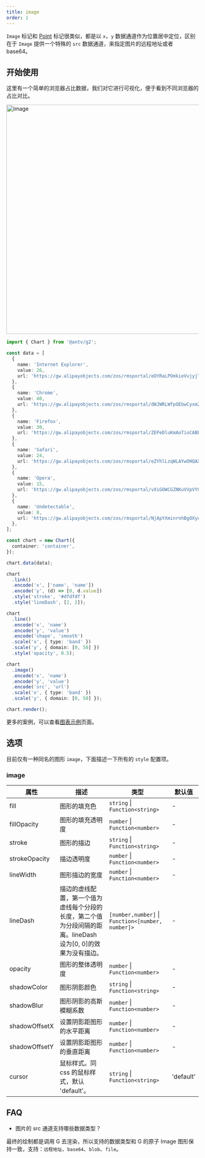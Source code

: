 ```yaml
---
title: image
order: 1
---
```


`Image` 标记和 [Point](/spec/mark/point) 标记很类似，都是以 `x`，`y` 数据通道作为位置居中定位，区别在于 `Image` 提供一个特殊的 `src` 数据通道，来指定图片的远程地址或者 base64。

## 开始使用

这里有一个简单的浏览器占比数据，我们对它进行可视化，便于看到不同浏览器的占比对比。

<img alt="image" src="https://mdn.alipayobjects.com/huamei_qa8qxu/afts/img/A*fLQ2R4lOY3IAAAAAAAAAAAAADmJ7AQ/fmt.webp" width="600" />

```ts
import { Chart } from '@antv/g2';

const data = [
  {
    name: 'Internet Explorer',
    value: 26,
    url: 'https://gw.alipayobjects.com/zos/rmsportal/eOYRaLPOmkieVvjyjTzM.png',
  },
  {
    name: 'Chrome',
    value: 40,
    url: 'https://gw.alipayobjects.com/zos/rmsportal/dWJWRLWfpOEbwCyxmZwu.png',
  },
  {
    name: 'Firefox',
    value: 30,
    url: 'https://gw.alipayobjects.com/zos/rmsportal/ZEPeDluKmAoTioCABBTc.png',
  },
  {
    name: 'Safari',
    value: 24,
    url: 'https://gw.alipayobjects.com/zos/rmsportal/eZYhlLzqWLAYwOHQAXmc.png',
  },
  {
    name: 'Opera',
    value: 15,
    url: 'https://gw.alipayobjects.com/zos/rmsportal/vXiGOWCGZNKuVVpVYQAw.png',
  },
  {
    name: 'Undetectable',
    value: 8,
    url: 'https://gw.alipayobjects.com/zos/rmsportal/NjApYXminrnhBgOXyuaK.png',
  },
];

const chart = new Chart({
  container: 'container',
});

chart.data(data);

chart
  .link()
  .encode('x', ['name', 'name'])
  .encode('y', (d) => [0, d.value])
  .style('stroke', '#dfdfdf')
  .style('lineDash', [2, 2]);

chart
  .line()
  .encode('x', 'name')
  .encode('y', 'value')
  .encode('shape', 'smooth')
  .scale('x', { type: 'band' })
  .scale('y', { domain: [0, 50] })
  .style('opacity', 0.5);

chart
  .image()
  .encode('x', 'name')
  .encode('y', 'value')
  .encode('src', 'url')
  .scale('x', { type: 'band' })
  .scale('y', { domain: [0, 50] });

chart.render();
```

更多的案例，可以查看[图表示例](/examples)页面。

## 选项

目前仅有一种同名的图形 `image`，下面描述一下所有的 `style` 配置项。

### image

| 属性            | 描述                                           | 类型                 | 默认值      |
|----------------|------------------------------------------------|---------------------|------------|
| fill          | 图形的填充色                                      | `string` \| `Function<string>`              |   -   |
| fillOpacity   | 图形的填充透明度                                   | `number` \| `Function<number>`              |   -   |
| stroke        | 图形的描边                                        | `string` \| `Function<string>`              |   -   |
| strokeOpacity   | 描边透明度                                        | `number` \| `Function<number>`              |   -   |
| lineWidth     | 图形描边的宽度                                    | `number` \| `Function<number>`               |   -   |
| lineDash      | 描边的虚线配置，第一个值为虚线每个分段的长度，第二个值为分段间隔的距离。lineDash 设为[0, 0]的效果为没有描边。 | `[number,number]` \| `Function<[number, number]>` |   -   |
| opacity       | 图形的整体透明度                                   | `number` \| `Function<number>`              |   -   |
| shadowColor   | 图形阴影颜色                                      | `string` \| `Function<string>`              |   -   |
| shadowBlur    | 图形阴影的高斯模糊系数                              | `number` \| `Function<number>`              |   -   |
| shadowOffsetX | 设置阴影距图形的水平距离                            | `number` \| `Function<number>`              |   -   |
| shadowOffsetY | 设置阴影距图形的垂直距离                            | `number` \| `Function<number>`              |   -   |
| cursor        | 鼠标样式。同 css 的鼠标样式，默认 'default'。        | `string` \| `Function<string>`               |   'default'  |

## FAQ

- 图片的 src 通道支持哪些数据类型？

最终的绘制都是调用 G 去渲染，所以支持的数据类型和 G 的原子 Image 图形保持一致，支持：`远程地址`、`base64`、`blob`、`file`。
